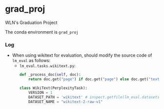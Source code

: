 # grad_proj
WLN's Graduation Project

The conda environment is `grad_proj`

### Log
- When using wikitext for evaluation, should modify the source code of `lm_eval` as follows:
    - `lm_eval.tasks.wikitext.py`:
        ```python
        def _process_doc(self, doc):
            return doc.get("page") if doc.get("page") else doc.get("text")  # doc["page"]
        ```
        ```python
        class WikiText(PerplexityTask):
            VERSION = 1
            DATASET_PATH = 'wikitext' # inspect.getfile(lm_eval.datasets.wikitext.wikitext)
            DATASET_NAME = "wikitext-2-raw-v1"
        ```

